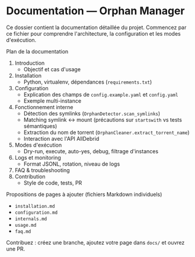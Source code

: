 # Documentation — Orphan Manager

Ce dossier contient la documentation détaillée du projet. Commencez par ce fichier pour comprendre l'architecture, la configuration et les modes d'exécution.

Plan de la documentation

1. Introduction
   - Objectif et cas d'usage
2. Installation
   - Python, virtualenv, dépendances (`requirements.txt`)
3. Configuration
   - Explication des champs de `config.example.yaml` et `config.yaml`
   - Exemple multi-instance
4. Fonctionnement interne
   - Détection des symlinks (`OrphanDetector.scan_symlinks`)
   - Matching symlink ↔ mount (précautions sur `startswith` vs tests sémantiques)
   - Extraction du nom de torrent (`OrphanCleaner.extract_torrent_name`)
   - Interaction avec l'API AllDebrid
5. Modes d'exécution
   - Dry-run, execute, auto-yes, debug, filtrage d'instances
6. Logs et monitoring
   - Format JSONL, rotation, niveau de logs
7. FAQ & troubleshooting
8. Contribution
   - Style de code, tests, PR

Propositions de pages à ajouter (fichiers Markdown individuels)
- `installation.md`
- `configuration.md`
- `internals.md`
- `usage.md`
- `faq.md`

Contribuez : créez une branche, ajoutez votre page dans `docs/` et ouvrez une PR.
